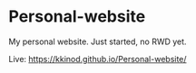 # Personal-website
My personal website. Just started, no RWD yet.

Live: https://kkinod.github.io/Personal-website/
